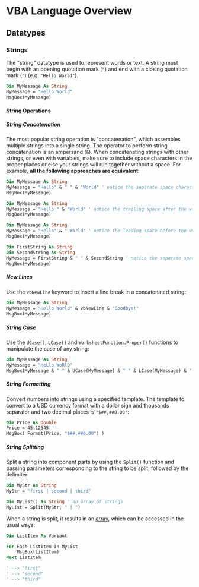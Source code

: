 # VBA Language Overview

## Datatypes

### Strings

The "string" datatype is used to represent words or text. A string must begin with an opening quotation mark (`"`) and end with a closing quotation mark (`"`) (e.g. `"Hello World"`).

```vb
Dim MyMessage As String
MyMessage = "Hello World"
MsgBox(MyMessage)
```

#### String Operations

##### String Concatenation

The most popular string operation is "concatenation", which assembles multiple strings into a single string. The operator to perform string concatenation is an ampersand (`&`). When concatenating strings with other strings, or even with variables, make sure to include space characters in the proper places or else your strings will run together without a space. For example, **all the following approaches are equivalent**:

```vb
Dim MyMessage As String
MyMessage = "Hello" & " " & "World" ' notice the separate space character
MsgBox(MyMessage)
```

```vb
Dim MyMessage As String
MyMessage = "Hello " & "World" ' notice the trailing space after the word Hello
MsgBox(MyMessage)
```

```vb
Dim MyMessage As String
MyMessage = "Hello" & " World" ' notice the leading space before the word World
MsgBox(MyMessage)
```

```vb
Dim FirstString As String
Dim SecondString As String
MyMessage = FirstString & " " & SecondString ' notice the separate space character in-between the two variables. just because you use variables to represent strings does not change your need to include space characters
MsgBox(MyMessage)
```

##### New Lines

Use the `vbNewLine` keyword to insert a line break in a concatenated string:

```vb
Dim MyMessage As String
MyMessage = "Hello World" & vbNewLine & "Goodbye!"
MsgBox(MyMessage)
```

##### String Case

Use the `UCase()`, `LCase()` and `WorksheetFunction.Proper()` functions to manipulate the case of any string:

```vb
Dim MyMessage As String
MyMessage = "HeLlo WoRlD"
MsgBox(MyMessage & " " & UCase(MyMessage) & " " & LCase(MyMessage) & " " & WorksheetFunction.Proper(MyMessage))
```

##### String Formatting

Convert numbers into strings using a specified template. The template to convert to a USD currency format with a dollar sign and thousands separator and two decimal places is `"$##,##0.00"`:

```vb
Dim Price As Double
Price = 45.12345
MsgBox( Format(Price, "$##,##0.00") )
```

##### String Splitting

Split a string into component parts by using the `Split()` function and passing parameters corresponding to the string to be split, followed by the delimiter:

```vb
Dim MyStr As String
MyStr = "first | second | third"

Dim MyList() As String ' an array of strings
MyList = Split(MyStr, " | ")
```

When a string is split, it results in an [array](/notes/visual-basic/datatypes/arrays.md), which can be accessed in the usual ways:

```vb
Dim ListItem As Variant

For Each ListItem In MyList
    MsgBox(ListItem)
Next ListItem

' --> "first"
' --> "second"
' --> "third"
```
